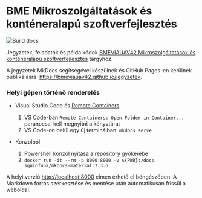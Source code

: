 # BME Mikroszolgáltatások és konténeralapú szoftverfejlesztés

![Build docs](https://github.com/bmeviauav42/jegyzetek/workflows/Build%20docs/badge.svg?branch=master)

Jegyzetek, feladatok és példa kódok [BMEVIAUAV42 Mikroszolgáltatások és konténeralapú szoftverfejlesztés](https://www.aut.bme.hu/Course/VIAUAV42/) tárgyhoz.

A jegyzetek MkDocs segítségével készülnek és GitHub Pages-en kerülnek publikálásra: <https://bmeviauav42.github.io/jegyzetek>.

### Helyi gépen történő renderelés

- Visual Studio Code és [Remote Containers](https://aka.ms/vscode-remote/download/extension)
  1. VS Code-ban `Remote-Containers: Open Folder in Container...` paranccsal kell megnyitni a könyvtárat
  1. VS Code-on belül egy új terminálban: `mkdocs serve`

- Konzolból
  1. Powershell konzol nyitása a repository gyökerébe
  1. `docker run -it --rm -p 8000:8000 -v ${PWD}:/docs squidfunk/mkdocs-material:7.3.6`

A helyi verzió <http://localhost:8000> címen érhető el böngészőben. A Markdown forrás szerkesztése és mentése után automatikusan frissül a weboldal.
